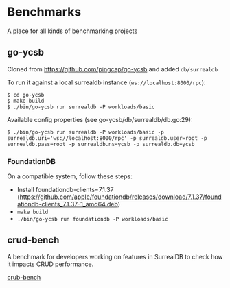 # Benchmarks

A place for all kinds of benchmarking projects

## go-ycsb
Cloned from https://github.com/pingcap/go-ycsb and added `db/surrealdb`

To run it against a local surrealdb instance (`ws://localhost:8000/rpc`):
```
$ cd go-ycsb
$ make build
$ ./bin/go-ycsb run surrealdb -P workloads/basic
```

Available config properties (see go-ycsb/db/surrealdb/db.go:29):
```
$ ./bin/go-ycsb run surrealdb -P workloads/basic -p surrealdb.uri='ws://localhost:8000/rpc' -p surrealdb.user=root -p surrealdb.pass=root -p surrealdb.ns=ycsb -p surrealdb.db=ycsb
```

### FoundationDB
On a compatible system, follow these steps:
* Install foundationdb-clients=7.1.37 (https://github.com/apple/foundationdb/releases/download/7.1.37/foundationdb-clients_7.1.37-1_amd64.deb)
* `make build`
* `./bin/go-ycsb run foundationdb -P workloads/basic`

## crud-bench

A benchmark for developers working on features in SurrealDB to check how it impacts CRUD performance.

[crub-bench](https://github.com/surrealdb/benchmarking/tree/main/crud-bench)
